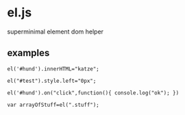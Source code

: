 # el.js
superminimal element dom helper


## examples

```
el('#hund').innerHTML="katze";
```

```
el("#test").style.left="0px";
```

```
el('#hund').on("click",function(){ console.log("ok"); })
```

```
var arrayOfStuff=el(".stuff");
```

